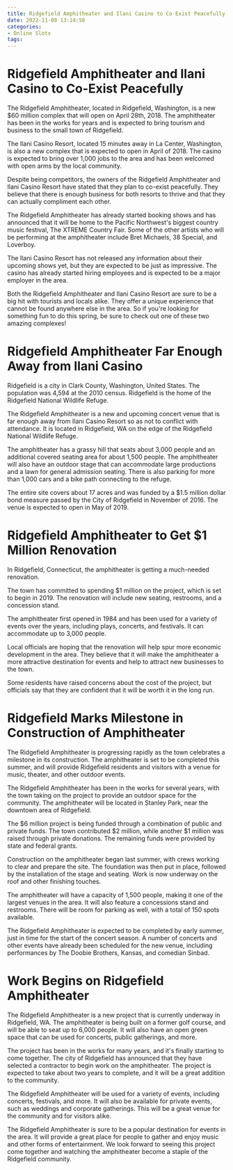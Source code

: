 ```yaml
---
title: Ridgefield Amphitheater and Ilani Casino to Co Exist Peacefully
date: 2022-11-08 13:14:58
categories:
- Online Slots
tags:
---
```



#  Ridgefield Amphitheater and Ilani Casino to Co-Exist Peacefully

The Ridgefield Amphitheater, located in Ridgefield, Washington, is a new $60 million complex that will open on April 28th, 2018. The amphitheater has been in the works for years and is expected to bring tourism and business to the small town of Ridgefield.

The Ilani Casino Resort, located 15 minutes away in La Center, Washington, is also a new complex that is expected to open in April of 2018. The casino is expected to bring over 1,000 jobs to the area and has been welcomed with open arms by the local community.

Despite being competitors, the owners of the Ridgefield Amphitheater and Ilani Casino Resort have stated that they plan to co-exist peacefully. They believe that there is enough business for both resorts to thrive and that they can actually compliment each other.

The Ridgefield Amphitheater has already started booking shows and has announced that it will be home to the Pacific Northwest's biggest country music festival, The XTREME Country Fair. Some of the other artists who will be performing at the amphitheater include Bret Michaels, 38 Special, and Loverboy.

The Ilani Casino Resort has not released any information about their upcoming shows yet, but they are expected to be just as impressive. The casino has already started hiring employees and is expected to be a major employer in the area.

Both the Ridgefield Amphitheater and Ilani Casino Resort are sure to be a big hit with tourists and locals alike. They offer a unique experience that cannot be found anywhere else in the area. So if you're looking for something fun to do this spring, be sure to check out one of these two amazing complexes!

#  Ridgefield Amphitheater Far Enough Away from Ilani Casino

 Ridgefield is a city in Clark County, Washington, United States. The population was 4,594 at the 2010 census. Ridgefield is the home of the Ridgefield National Wildlife Refuge.

The Ridgefield Amphitheater is a new and upcoming concert venue that is far enough away from Ilani Casino Resort so as not to conflict with attendance. It is located in Ridgefield, WA on the edge of the Ridgefield National Wildlife Refuge.

The amphitheater has a grassy hill that seats about 3,000 people and an additional covered seating area for about 1,500 people. The amphitheater will also have an outdoor stage that can accommodate large productions and a lawn for general admission seating. There is also parking for more than 1,000 cars and a bike path connecting to the refuge.

The entire site covers about 17 acres and was funded by a $1.5 million dollar bond measure passed by the City of Ridgefield in November of 2016. The venue is expected to open in May of 2019.

#  Ridgefield Amphitheater to Get $1 Million Renovation

In Ridgefield, Connecticut, the amphitheater is getting a much-needed renovation.

The town has committed to spending $1 million on the project, which is set to begin in 2019. The renovation will include new seating, restrooms, and a concession stand.

The amphitheater first opened in 1984 and has been used for a variety of events over the years, including plays, concerts, and festivals. It can accommodate up to 3,000 people.

Local officials are hoping that the renovation will help spur more economic development in the area. They believe that it will make the amphitheater a more attractive destination for events and help to attract new businesses to the town.

Some residents have raised concerns about the cost of the project, but officials say that they are confident that it will be worth it in the long run.

#  Ridgefield Marks Milestone in Construction of Amphitheater

The Ridgefield Amphitheater is progressing rapidly as the town celebrates a milestone in its construction. The amphitheater is set to be completed this summer, and will provide Ridgefield residents and visitors with a venue for music, theater, and other outdoor events.

The Ridgefield Amphitheater has been in the works for several years, with the town taking on the project to provide an outdoor space for the community. The amphitheater will be located in Stanley Park, near the downtown area of Ridgefield.

The $6 million project is being funded through a combination of public and private funds. The town contributed $2 million, while another $1 million was raised through private donations. The remaining funds were provided by state and federal grants.

Construction on the amphitheater began last summer, with crews working to clear and prepare the site. The foundation was then put in place, followed by the installation of the stage and seating. Work is now underway on the roof and other finishing touches.

The amphitheater will have a capacity of 1,500 people, making it one of the largest venues in the area. It will also feature a concessions stand and restrooms. There will be room for parking as well, with a total of 150 spots available.

The Ridgefield Amphitheater is expected to be completed by early summer, just in time for the start of the concert season. A number of concerts and other events have already been scheduled for the new venue, including performances by The Doobie Brothers, Kansas, and comedian Sinbad.

#  Work Begins on Ridgefield Amphitheater

The Ridgefield Amphitheater is a new project that is currently underway in Ridgefield, WA. The amphitheater is being built on a former golf course, and will be able to seat up to 6,000 people. It will also have an open green space that can be used for concerts, public gatherings, and more.

The project has been in the works for many years, and it's finally starting to come together. The city of Ridgefield has announced that they have selected a contractor to begin work on the amphitheater. The project is expected to take about two years to complete, and it will be a great addition to the community.

The Ridgefield Amphitheater will be used for a variety of events, including concerts, festivals, and more. It will also be available for private events, such as weddings and corporate gatherings. This will be a great venue for the community and for visitors alike.

The Ridgefield Amphitheater is sure to be a popular destination for events in the area. It will provide a great place for people to gather and enjoy music and other forms of entertainment. We look forward to seeing this project come together and watching the amphitheater become a staple of the Ridgefield community.